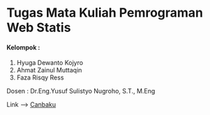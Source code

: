 # Tugas Mata Kuliah Pemrograman Web Statis

#### Kelompok :
1. Hyuga Dewanto Kojyro
2. Ahmat Zainul Muttaqin
3. Faza Risqy Ress

Dosen : Dr.Eng.Yusuf Sulistyo Nugroho, S.T., M.Eng

Link --> [Canbaku](hyugenk.github.io)
